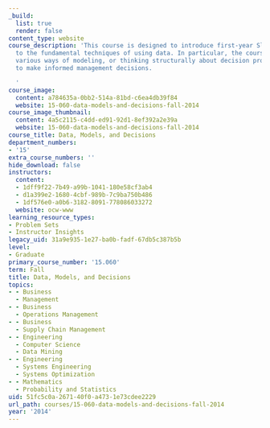 ```yaml
---
_build:
  list: true
  render: false
content_type: website
course_description: 'This course is designed to introduce first-year Sloan MBA students
  to the fundamental techniques of using data. In particular, the course focuses on
  various ways of modeling, or thinking structurally about decision problems in order
  to make informed management decisions.

  '
course_image:
  content: a784635a-0bb2-514a-81bd-c6ea4db39f84
  website: 15-060-data-models-and-decisions-fall-2014
course_image_thumbnail:
  content: 4a5c2115-c4dd-ed91-92d1-8ef392a2e39a
  website: 15-060-data-models-and-decisions-fall-2014
course_title: Data, Models, and Decisions
department_numbers:
- '15'
extra_course_numbers: ''
hide_download: false
instructors:
  content:
  - 1dff9f22-7b49-a99b-1041-180e58cf3ab4
  - d1a399e2-1680-4cbf-989b-7c9ba750b486
  - 1df576e0-a0b6-3182-8091-778086033272
  website: ocw-www
learning_resource_types:
- Problem Sets
- Instructor Insights
legacy_uid: 31a9e935-1e27-ba0b-fadf-67db5c387b5b
level:
- Graduate
primary_course_number: '15.060'
term: Fall
title: Data, Models, and Decisions
topics:
- - Business
  - Management
- - Business
  - Operations Management
- - Business
  - Supply Chain Management
- - Engineering
  - Computer Science
  - Data Mining
- - Engineering
  - Systems Engineering
  - Systems Optimization
- - Mathematics
  - Probability and Statistics
uid: 51fc5c0a-2671-40f0-a473-1e73cdee2229
url_path: courses/15-060-data-models-and-decisions-fall-2014
year: '2014'
---
```

